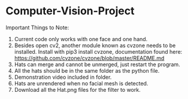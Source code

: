 # Computer-Vision-Project

Important Things to Note:

1. Current code only works with one face and one hand. 
2. Besides open cv2, another module known as cvzone needs to be installed. Install with pip3 install cvzone, documentation found here: https://github.com/cvzone/cvzone/blob/master/README.md
3. Hats can merge and cannot be unmerged, just restart the program.
4. All the hats should be in the same folder as the python file.
5. Demonstration video included in folder.
6. Hats are unrendered when no facial mesh is detected.
7. Download all the Hat.png files for the filter to work.
